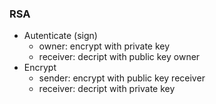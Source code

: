 ### RSA

* Autenticate (sign)
    * owner: encrypt with private key
    * receiver: decript with public key owner
* Encrypt
    * sender: encrypt with public key receiver
    * receiver: decript with private key
